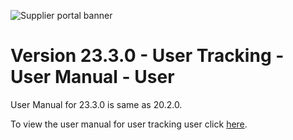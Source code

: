 ![Supplier portal banner](../../../../images/banner-supplier-portal.jpg)

# Version 23.3.0 - User Tracking - User Manual - User

User Manual for 23.3.0 is same as 20.2.0. 

To view the user manual for user tracking user click [here](../20.2.0/usermanual-supplierportal-user_tracking-user.md).

